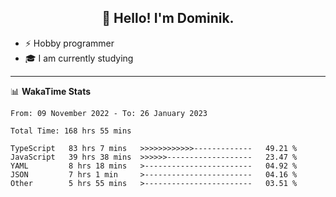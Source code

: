 <h2 align="center">👋 Hello! I'm Dominik.</h2>

- ⚡ Hobby programmer
- 🎓 I am currently studying

---
📊 **WakaTime Stats**
<!--START_SECTION:waka-->

```text
From: 09 November 2022 - To: 26 January 2023

Total Time: 168 hrs 55 mins

TypeScript   83 hrs 7 mins   >>>>>>>>>>>>-------------   49.21 %
JavaScript   39 hrs 38 mins  >>>>>>-------------------   23.47 %
YAML         8 hrs 18 mins   >------------------------   04.92 %
JSON         7 hrs 1 min     >------------------------   04.16 %
Other        5 hrs 55 mins   >------------------------   03.51 %
```

<!--END_SECTION:waka-->
